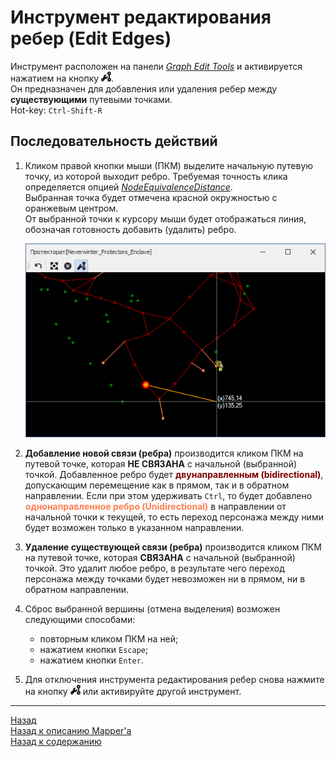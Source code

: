 # **Инструмент редактирования ребер (Edit Edges)**

Инструмент расположен на панели [*Graph Edit Tools*](Mapper-EditTools-RU.md) и активируется нажатием на кнопку ![EditEdges](img/icons/miniEditEdge.png).   
Он предназначен для добавления или удаления ребер между **существующими** путевыми точками.  
Hot-key: ``Ctrl-Shift-R``

## **Последовательность действий**

1. Кликом правой кнопки мыши (ПКМ) выделите начальную путевую точку, из которой выходит ребро. Требуемая точность клика определяется опцией [*NodeEquivalenceDistance*](Mapper-MappingTools-RU.md#ref-NodeEquivalenceDistance).  
   Выбранная точка будет отмечена красной окружностью с оранжевым центром.  
   От выбранной точки к курсору мыши будет отображаться линия, обозначая готовность добавить (удалить) ребро.  

   <p align="center"><img src="img/EditEdges/EditEdges.png"></p> 

2. <a name="ref-AddEdge"></a>**Добавление новой связи (ребра)** производится кликом ПКМ на путевой точке, которая **НЕ СВЯЗАНА** с начальной (выбранной) точкой. Добавленное ребро будет **<font color=Maroon>двунаправленным (bidirectional)</font>**, допускающим перемещение как в прямом, так и в обратном направлении.
   Если при этом удерживать ``Ctrl``, то будет добавлено **<font color=Coral>однонаправленное ребро (Unidirectional)</font>** в направлении от начальной точки к текущей, то есть переход персонажа между ними будет возможен только в указанном направлении.

3. <a name="ref-DeleteEdge"></a>**Удаление существующей связи (ребра)** производится кликом ПКМ на путевой точке, которая **СВЯЗАНА** с начальной (выбранной) точкой. Это удалит любое ребро, в результате чего переход персонажа между точками будет невозможен ни в прямом, ни в обратном направлении.  
   
4. Сброс выбранной вершины (отмена выделения) возможен следующими способами:
   - повторным кликом ПКМ на ней;
   - нажатием кнопки ``Escape``;
   - нажатием кнопки ``Enter``.
   
5. Для отключения инструмента редактирования ребер снова нажмите на кнопку ![EditEdges](img/icons/miniEditEdge.png) или активируйте другой инструмент.

---

<a href="javascript:history.back()">Назад</a>  
[Назад к описанию Mapper'a](Mapper-RU.md)  
[Назад к содержанию](../../index.md)